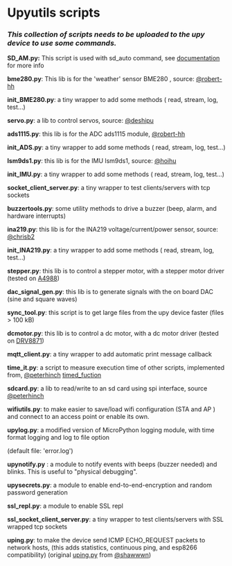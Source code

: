 # Upyutils scripts



### *This collection of scripts needs to be uploaded to the upy device to use some commands.*



**SD_AM.py:** This script is used with sd_auto command, see [documentation](Documentation.md#sd_auto) for more info

**bme280.py**: This lib is for the 'weather' sensor BME280 , source: [@robert-hh](https://github.com/robert-hh/BME280)

**init_BME280.py**: a tiny wrapper to add some methods ( read, stream, log, test...)

**servo.py**: a lib to control servos, source: [@deshipu](https://bitbucket.org/thesheep/micropython-servo/src/default/)

**ads1115.py**: this lib is for the ADC ads1115 module,  [@robert-hh](https://github.com/robert-hh/ads1x15)

**init_ADS.py**: a tiny wrapper to add some methods ( read, stream, log, test...)

**lsm9ds1.py**: this lib is for the IMU lsm9ds1, source: [@hoihu](https://github.com/hoihu/projects/blob/master/raspi-hat/lsm9ds1.py)

**init_IMU.py**: a tiny wrapper to add some methods ( read, stream, log, test...)

**socket_client_server.py**: a tiny wrapper to test clients/servers with tcp sockets

**buzzertools.py**: some utility methods to drive a buzzer (beep, alarm, and hardware interrupts)

**ina219.py**: this lib is for the INA219 voltage/current/power sensor, source: [@chrisb2](https://github.com/chrisb2/pyb_ina219)

**init_INA219.py**: a tiny wrapper to add some methods ( read, stream, log, test...)

**stepper.py**: this lib is to control a stepper motor, with a stepper motor driver (tested on [A4988](https://www.pololu.com/file/0J450/a4988_DMOS_microstepping_driver_with_translator.pdf))

**dac_signal_gen.py**: this lib is to generate signals with the on board DAC (sine and square waves)

**sync_tool.py**: this script is to get large files from the upy device faster (files > 100 kB)

**dcmotor.py**: this lib is to control a dc motor, with a dc motor driver (tested on [DRV8871](https://cdn-shop.adafruit.com/product-files/3190/drv8871.pdf))

**mqtt_client.py**: a tiny wrapper to add automatic print message callback

**time_it.py**: a script to measure execution time of other scripts, implemented from, [@peterhinch](https://github.com/peterhinch) [timed_fuction](https://github.com/peterhinch/micropython-samples/tree/master/timed_function)

**sdcard.py**: a lib to read/write to an sd card using spi interface, source [@peterhinch](https://github.com/peterhinch)

**wifiutils.py**: to make easier to save/load wifi configuration (STA and AP ) and connect to an access point or enable its own.

**upylog.py**: a modified version of MicroPython logging module, with time format logging and log to file option

(default file: 'error.log')

**upynotify.py** : a module to notify events with beeps (buzzer needed) and blinks. This is useful to "physical debugging".

**upysecrets.py**: a module to enable end-to-end-encryption and random password generation

**ssl_repl.py**: a module to enable SSL repl

**ssl_socket_client_server.py**: a tiny wrapper to test clients/servers with SSL wrapped tcp sockets

**uping.py**: to make the device send ICMP ECHO_REQUEST packets to network hosts, (this adds statistics, continuous ping, and esp8266 compatibility) (original [uping.py](https://gist.github.com/shawwwn/91cc8979e33e82af6d99ec34c38195fb) from [@shawwwn](https://github.com/shawwwn))


